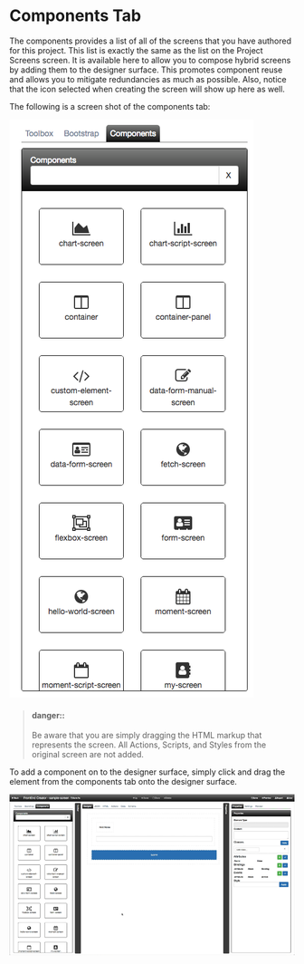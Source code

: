# Components Tab

The components provides a list of all of the screens that you have authored for this project. This list is exactly the same as the list on the Project Screens screen. It is available here to allow you to compose hybrid screens by adding them to the designer surface. This promotes component reuse and allows you to mitigate redundancies as much as possible. Also, notice that the icon selected when creating the screen will show up here as well.

The following is a screen shot of the components tab:

![Designer components](../../../assets/images/designer-components.png)

> #### danger::
> Be aware that you are simply dragging the HTML markup that represents the screen. All Actions, Scripts, and Styles from the original screen are not added.

To add a component on to the designer surface, simply click and drag the element from the components tab onto the designer surface.

![Designer toolbox](../../../assets/images/designer-components-drag-drop.gif)